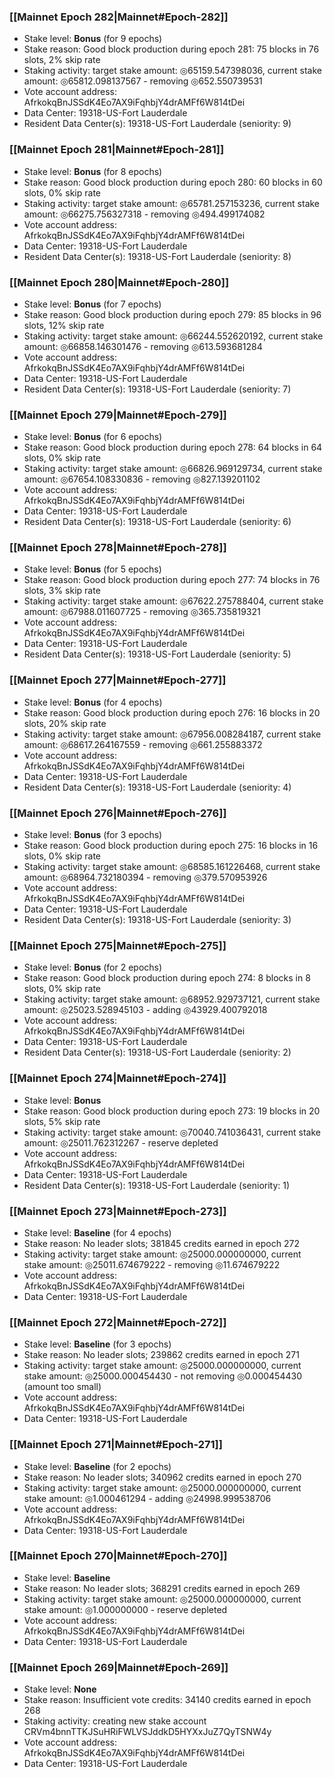 ### [[Mainnet Epoch 282|Mainnet#Epoch-282]]
* Stake level: **Bonus** (for 9 epochs)
* Stake reason: Good block production during epoch 281: 75 blocks in 76 slots, 2% skip rate
* Staking activity: target stake amount: ◎65159.547398036, current stake amount: ◎65812.098137567 - removing ◎652.550739531
* Vote account address: AfrkokqBnJSSdK4Eo7AX9iFqhbjY4drAMFf6W814tDei
* Data Center: 19318-US-Fort Lauderdale
* Resident Data Center(s): 19318-US-Fort Lauderdale (seniority: 9)
### [[Mainnet Epoch 281|Mainnet#Epoch-281]]
* Stake level: **Bonus** (for 8 epochs)
* Stake reason: Good block production during epoch 280: 60 blocks in 60 slots, 0% skip rate
* Staking activity: target stake amount: ◎65781.257153236, current stake amount: ◎66275.756327318 - removing ◎494.499174082
* Vote account address: AfrkokqBnJSSdK4Eo7AX9iFqhbjY4drAMFf6W814tDei
* Data Center: 19318-US-Fort Lauderdale
* Resident Data Center(s): 19318-US-Fort Lauderdale (seniority: 8)
### [[Mainnet Epoch 280|Mainnet#Epoch-280]]
* Stake level: **Bonus** (for 7 epochs)
* Stake reason: Good block production during epoch 279: 85 blocks in 96 slots, 12% skip rate
* Staking activity: target stake amount: ◎66244.552620192, current stake amount: ◎66858.146301476 - removing ◎613.593681284
* Vote account address: AfrkokqBnJSSdK4Eo7AX9iFqhbjY4drAMFf6W814tDei
* Data Center: 19318-US-Fort Lauderdale
* Resident Data Center(s): 19318-US-Fort Lauderdale (seniority: 7)
### [[Mainnet Epoch 279|Mainnet#Epoch-279]]
* Stake level: **Bonus** (for 6 epochs)
* Stake reason: Good block production during epoch 278: 64 blocks in 64 slots, 0% skip rate
* Staking activity: target stake amount: ◎66826.969129734, current stake amount: ◎67654.108330836 - removing ◎827.139201102
* Vote account address: AfrkokqBnJSSdK4Eo7AX9iFqhbjY4drAMFf6W814tDei
* Data Center: 19318-US-Fort Lauderdale
* Resident Data Center(s): 19318-US-Fort Lauderdale (seniority: 6)
### [[Mainnet Epoch 278|Mainnet#Epoch-278]]
* Stake level: **Bonus** (for 5 epochs)
* Stake reason: Good block production during epoch 277: 74 blocks in 76 slots, 3% skip rate
* Staking activity: target stake amount: ◎67622.275788404, current stake amount: ◎67988.011607725 - removing ◎365.735819321
* Vote account address: AfrkokqBnJSSdK4Eo7AX9iFqhbjY4drAMFf6W814tDei
* Data Center: 19318-US-Fort Lauderdale
* Resident Data Center(s): 19318-US-Fort Lauderdale (seniority: 5)
### [[Mainnet Epoch 277|Mainnet#Epoch-277]]
* Stake level: **Bonus** (for 4 epochs)
* Stake reason: Good block production during epoch 276: 16 blocks in 20 slots, 20% skip rate
* Staking activity: target stake amount: ◎67956.008284187, current stake amount: ◎68617.264167559 - removing ◎661.255883372
* Vote account address: AfrkokqBnJSSdK4Eo7AX9iFqhbjY4drAMFf6W814tDei
* Data Center: 19318-US-Fort Lauderdale
* Resident Data Center(s): 19318-US-Fort Lauderdale (seniority: 4)
### [[Mainnet Epoch 276|Mainnet#Epoch-276]]
* Stake level: **Bonus** (for 3 epochs)
* Stake reason: Good block production during epoch 275: 16 blocks in 16 slots, 0% skip rate
* Staking activity: target stake amount: ◎68585.161226468, current stake amount: ◎68964.732180394 - removing ◎379.570953926
* Vote account address: AfrkokqBnJSSdK4Eo7AX9iFqhbjY4drAMFf6W814tDei
* Data Center: 19318-US-Fort Lauderdale
* Resident Data Center(s): 19318-US-Fort Lauderdale (seniority: 3)
### [[Mainnet Epoch 275|Mainnet#Epoch-275]]
* Stake level: **Bonus** (for 2 epochs)
* Stake reason: Good block production during epoch 274: 8 blocks in 8 slots, 0% skip rate
* Staking activity: target stake amount: ◎68952.929737121, current stake amount: ◎25023.528945103 - adding ◎43929.400792018
* Vote account address: AfrkokqBnJSSdK4Eo7AX9iFqhbjY4drAMFf6W814tDei
* Data Center: 19318-US-Fort Lauderdale
* Resident Data Center(s): 19318-US-Fort Lauderdale (seniority: 2)
### [[Mainnet Epoch 274|Mainnet#Epoch-274]]
* Stake level: **Bonus**
* Stake reason: Good block production during epoch 273: 19 blocks in 20 slots, 5% skip rate
* Staking activity: target stake amount: ◎70040.741036431, current stake amount: ◎25011.762312267 - reserve depleted
* Vote account address: AfrkokqBnJSSdK4Eo7AX9iFqhbjY4drAMFf6W814tDei
* Data Center: 19318-US-Fort Lauderdale
* Resident Data Center(s): 19318-US-Fort Lauderdale (seniority: 1)
### [[Mainnet Epoch 273|Mainnet#Epoch-273]]
* Stake level: **Baseline** (for 4 epochs)
* Stake reason: No leader slots; 381845 credits earned in epoch 272
* Staking activity: target stake amount: ◎25000.000000000, current stake amount: ◎25011.674679222 - removing ◎11.674679222
* Vote account address: AfrkokqBnJSSdK4Eo7AX9iFqhbjY4drAMFf6W814tDei
* Data Center: 19318-US-Fort Lauderdale
### [[Mainnet Epoch 272|Mainnet#Epoch-272]]
* Stake level: **Baseline** (for 3 epochs)
* Stake reason: No leader slots; 239862 credits earned in epoch 271
* Staking activity: target stake amount: ◎25000.000000000, current stake amount: ◎25000.000454430 - not removing ◎0.000454430 (amount too small)
* Vote account address: AfrkokqBnJSSdK4Eo7AX9iFqhbjY4drAMFf6W814tDei
* Data Center: 19318-US-Fort Lauderdale
### [[Mainnet Epoch 271|Mainnet#Epoch-271]]
* Stake level: **Baseline** (for 2 epochs)
* Stake reason: No leader slots; 340962 credits earned in epoch 270
* Staking activity: target stake amount: ◎25000.000000000, current stake amount: ◎1.000461294 - adding ◎24998.999538706
* Vote account address: AfrkokqBnJSSdK4Eo7AX9iFqhbjY4drAMFf6W814tDei
* Data Center: 19318-US-Fort Lauderdale
### [[Mainnet Epoch 270|Mainnet#Epoch-270]]
* Stake level: **Baseline**
* Stake reason: No leader slots; 368291 credits earned in epoch 269
* Staking activity: target stake amount: ◎25000.000000000, current stake amount: ◎1.000000000 - reserve depleted
* Vote account address: AfrkokqBnJSSdK4Eo7AX9iFqhbjY4drAMFf6W814tDei
* Data Center: 19318-US-Fort Lauderdale
### [[Mainnet Epoch 269|Mainnet#Epoch-269]]
* Stake level: **None**
* Stake reason: Insufficient vote credits: 34140 credits earned in epoch 268
* Staking activity: creating new stake account CRVm4bnnTTKJSuHRiFWLVSJddkD5HYXxJuZ7QyTSNW4y
* Vote account address: AfrkokqBnJSSdK4Eo7AX9iFqhbjY4drAMFf6W814tDei
* Data Center: 19318-US-Fort Lauderdale